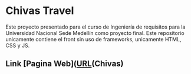 # Chivas Travel
Este proyecto presentado para el curso de Ingeniería de requisitos para la Universidad Nacional Sede Medellín como proyecto final.
Este repositorio unicamente contiene el front sin uso de frameworks, unicamente HTML, CSS y JS.

## Link [Pagina Web]([URL](https://straver00.github.io/Chivas-travel/)(Chivas)
